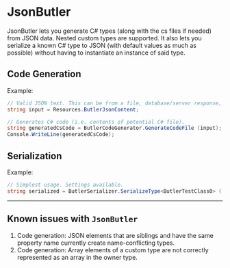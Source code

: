# JsonButler
JsonButler lets you generate C# types (along with the cs files if needed) from JSON data. Nested custom types are supported.
It also lets you serialize a known C# type to JSON (with default values as much as possible) without having to instantiate an instance of said type.



## Code Generation
Example:
```cs
// Valid JSON text. This can be from a file, database/server response, etc.
string input = Resources.ButlerJsonContent;

// Generates C# code (i.e. contents of potential C# file).
string generatedCsCode = ButlerCodeGenerator.GenerateCodeFile (input);  // Generate
Console.WriteLine(generatedCsCode);
```


## Serialization
Example:
```cs
// Simplest usage. Settings available.
string serialized = ButlerSerializer.SerializeType<ButlerTestClass0> ();
```

---

## Known issues with `JsonButler`
1. Code generation: JSON elements that are siblings and have the same property name currently create name-conflicting types.
2. Code generation: Array elements of a custom type are not correctly represented as an array in the owner type.
